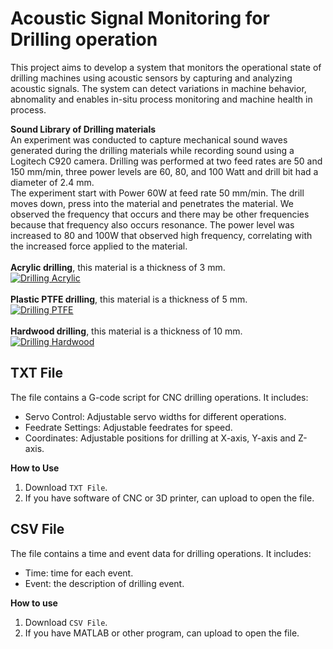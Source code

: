 # Acoustic Signal Monitoring for Drilling operation
This project aims to develop a system that monitors the operational state of drilling machines using acoustic sensors by capturing and analyzing acoustic signals.
The system can detect variations in machine behavior, abnomality and enables in-situ process monitoring and machine health in process.

**Sound Library of Drilling materials**
<br>
An experiment was conducted to capture mechanical sound waves generated during the drilling materials while recording sound using a Logitech C920 camera.
Drilling was performed at two feed rates are 50 and 150 mm/min, three power levels are 60, 80, and 100 Watt and drill bit had a diameter of 2.4 mm.
<br>
The experiment start with Power 60W at feed rate 50 mm/min. The drill moves down, press into the material and penetrates the material. We observed the frequency that occurs and there may be other frequencies because that frequency also occurs resonance. The power level was increased to 80 and 100W that observed high frequency, correlating with the increased force applied to the material.
<br>
<br>
**Acrylic drilling**, this material is a thickness of 3 mm.
<br>
[![Drilling Acrylic](https://img.youtube.com/vi/ywRKRw5kEJM/0.jpg)](https://www.youtube.com/watch?v=ywRKRw5kEJM)
<br>
<br>
**Plastic PTFE drilling**, this material is a thickness of 5 mm.
<br>
[![Drilling PTFE](https://img.youtube.com/vi/8MmbGZMqn0s/0.jpg)](https://www.youtube.com/watch?v=8MmbGZMqn0s)
<br>
<br>
**Hardwood drilling**, this material is a thickness of 10 mm.
<br>
[![Drilling Hardwood](https://img.youtube.com/vi/IHWydRdQkqU/0.jpg)](https://www.youtube.com/watch?v=IHWydRdQkqU)

## TXT File
The file contains a G-code script for CNC drilling operations. It includes:
- Servo Control: Adjustable servo widths for different operations.
- Feedrate Settings: Adjustable feedrates for speed.
- Coordinates: Adjustable positions for drilling at X-axis, Y-axis and Z-axis.

**How to Use**
1. Download `TXT File`.
2. If you have software of CNC or 3D printer, can upload to open the file.

## CSV File
The file contains a time and event data for drilling operations. It includes:
- Time: time for each event.
- Event: the description of drilling event.

**How to use**
1. Download `CSV File`.
2. If you have MATLAB or other program, can upload to open the file.
